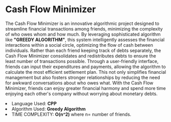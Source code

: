 # Cash Flow Minimizer
<p>The Cash Flow Minimizer is an innovative algorithmic project designed to streamline financial transactions among friends, minimizing the complexity of who owes whom and how much. By leveraging sophisticated algorithm like <b>"GREEDY ALGORITHM"</b>, this system intelligently assesses the financial interactions within a social circle, optimizing the flow of cash between individuals. Rather than each friend keeping track of debts separately, the Cash Flow Minimizer consolidates and redistributes debts to ensure the least number of transactions possible. Through a user-friendly interface, friends can input their expenditures and payments, allowing the algorithm to calculate the most efficient settlement plan. This not only simplifies financial management but also fosters stronger relationships by reducing the need for awkward conversations about who owes what. With the Cash Flow Minimizer, friends can enjoy greater financial harmony and spend more time enjoying each other's company without worrying about monetary debts.</p>
<li>Language Used: <b>CPP</b></li>
<li>Algorithm Used: <b>Greedy Algorithm</b></li>
<li>TIME COMPLEXITY: <B> O(n^2) </B> where n= number of friends.</li>
